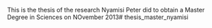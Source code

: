 This is the thesis of the research Nyamisi Peter did to obtain a Master Degree in Sciences on NOvember 2013# thesis_master_nyamisi
